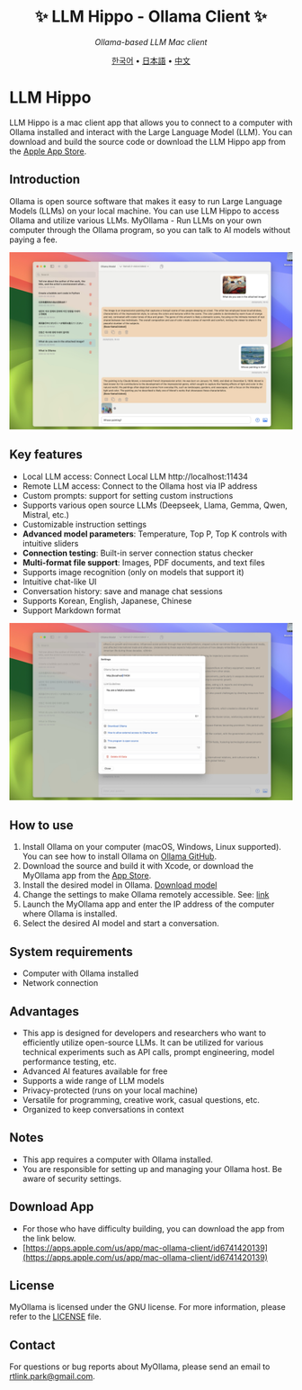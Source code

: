 <div align='center'>


# ✨ LLM Hippo - Ollama Client ✨

_Ollama-based LLM Mac client_

[한국어](README_KR.md) •
[日本語](README_JP.md) •
[中文](README_CH.md)

</div>

# LLM Hippo

LLM Hippo is a mac client app that allows you to connect to a computer with Ollama installed and interact with the Large Language Model (LLM). You can download and build the source code or download the LLM Hippo app from the [Apple App Store](https://apps.apple.com/us/app/mac-ollama-client/id6741420139).

## Introduction

Ollama is open source software that makes it easy to run Large Language Models (LLMs) on your local machine.
You can use LLM Hippo to access Ollama and utilize various LLMs. MyOllama - Run LLMs on your own computer through the Ollama program, so you can talk to AI models without paying a fee.

![poster](image_en.jpg)

## Key features

- Local LLM access: Connect Local LLM http://localhost:11434
- Remote LLM access: Connect to the Ollama host via IP address
- Custom prompts: support for setting custom instructions
- Supports various open source LLMs (Deepseek, Llama, Gemma, Qwen, Mistral, etc.)
- Customizable instruction settings
- **Advanced model parameters**: Temperature, Top P, Top K controls with intuitive sliders
- **Connection testing**: Built-in server connection status checker
- **Multi-format file support**: Images, PDF documents, and text files
- Supports image recognition (only on models that support it)
- Intuitive chat-like UI
- Conversation history: save and manage chat sessions
- Supports Korean, English, Japanese, Chinese
- Support Markdown format

![poster](image_settings.jpg)

## How to use

1. Install Ollama on your computer (macOS, Windows, Linux supported). You can see how to install Ollama on [Ollama GitHub](https://ollama.com/download).
2. Download the source and build it with Xcode, or download the MyOllama app from the [App Store](https://apps.apple.com/us/app/my-ollama/id6738298481).
3. Install the desired model in Ollama. [Download model](https://ollama.com/search)
4. Change the settings to make Ollama remotely accessible. See: [link](http://practical.kr/?p=809) 
5. Launch the MyOllama app and enter the IP address of the computer where Ollama is installed.
6. Select the desired AI model and start a conversation.

## System requirements

- Computer with Ollama installed
- Network connection

## Advantages

- This app is designed for developers and researchers who want to efficiently utilize open-source LLMs. It can be utilized for various technical experiments such as API calls, prompt engineering, model performance testing, etc.
- Advanced AI features available for free
- Supports a wide range of LLM models
- Privacy-protected (runs on your local machine)
- Versatile for programming, creative work, casual questions, etc.
- Organized to keep conversations in context

## Notes

- This app requires a computer with Ollama installed.
- You are responsible for setting up and managing your Ollama host. Be aware of security settings.

## Download App 

- For those who have difficulty building, you can download the app from the link below.
- [https://apps.apple.com/us/app/mac-ollama-client/id6741420139](https://apps.apple.com/us/app/mac-ollama-client/id6741420139)

## License

MyOllama is licensed under the GNU license. For more information, please refer to the [LICENSE](LICENSE) file.

## Contact

For questions or bug reports about MyOllama, please send an email to rtlink.park@gmail.com.

